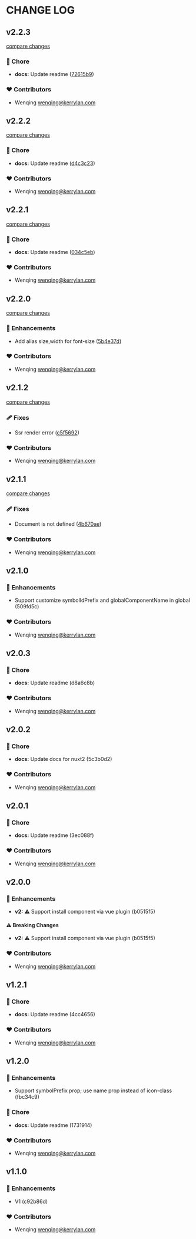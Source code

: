 # CHANGE LOG
## v2.2.3

[compare changes](https://github.com/yisibell/vue-symbol-icon/compare/v2.2.2...v2.2.3)


### 🏡 Chore

  - **docs:** Update readme ([72615b9](https://github.com/yisibell/vue-symbol-icon/commit/72615b9))

### ❤️  Contributors

- Wenqing <wenqing@kerrylan.com>

## v2.2.2

[compare changes](https://github.com/yisibell/vue-symbol-icon/compare/v2.2.1...v2.2.2)


### 🏡 Chore

  - **docs:** Update readme ([d4c3c23](https://github.com/yisibell/vue-symbol-icon/commit/d4c3c23))

### ❤️  Contributors

- Wenqing <wenqing@kerrylan.com>

## v2.2.1

[compare changes](https://github.com/yisibell/vue-symbol-icon/compare/v2.2.0...v2.2.1)


### 🏡 Chore

  - **docs:** Update readme ([034c5eb](https://github.com/yisibell/vue-symbol-icon/commit/034c5eb))

### ❤️  Contributors

- Wenqing <wenqing@kerrylan.com>

## v2.2.0

[compare changes](https://github.com/yisibell/vue-symbol-icon/compare/v2.1.2...v2.2.0)


### 🚀 Enhancements

  - Add alias size,width for font-size ([5b4e37d](https://github.com/yisibell/vue-symbol-icon/commit/5b4e37d))

### ❤️  Contributors

- Wenqing <wenqing@kerrylan.com>

## v2.1.2

[compare changes](https://github.com/yisibell/vue-symbol-icon/compare/v2.1.1...v2.1.2)


### 🩹 Fixes

  - Ssr render error ([c5f5692](https://github.com/yisibell/vue-symbol-icon/commit/c5f5692))

### ❤️  Contributors

- Wenqing <wenqing@kerrylan.com>

## v2.1.1

[compare changes](https://github.com/yisibell/vue-symbol-icon/compare/v2.1.0...v2.1.1)


### 🩹 Fixes

  - Document is not defined ([4b670ae](https://github.com/yisibell/vue-symbol-icon/commit/4b670ae))

### ❤️  Contributors

- Wenqing <wenqing@kerrylan.com>

## v2.1.0


### 🚀 Enhancements

  - Support customize symbolIdPrefix and globalComponentName in global (509fd5c)

### ❤️  Contributors

- Wenqing <wenqing@kerrylan.com>

## v2.0.3


### 🏡 Chore

  - **docs:** Update readme (d8a6c8b)

### ❤️  Contributors

- Wenqing <wenqing@kerrylan.com>

## v2.0.2


### 🏡 Chore

  - **docs:** Update docs for nuxt2 (5c3b0d2)

### ❤️  Contributors

- Wenqing <wenqing@kerrylan.com>

## v2.0.1


### 🏡 Chore

  - **docs:** Update readme (3ec088f)

### ❤️  Contributors

- Wenqing <wenqing@kerrylan.com>

## v2.0.0


### 🚀 Enhancements

  - **v2:** ⚠️  Support install component via vue plugin (b0515f5)

#### ⚠️  Breaking Changes

  - **v2:** ⚠️  Support install component via vue plugin (b0515f5)

### ❤️  Contributors

- Wenqing <wenqing@kerrylan.com>

## v1.2.1


### 🏡 Chore

  - **docs:** Update readme (4cc4656)

### ❤️  Contributors

- Wenqing <wenqing@kerrylan.com>

## v1.2.0


### 🚀 Enhancements

  - Support symbolPrefix prop; use name prop instead of icon-class (fbc34c9)

### 🏡 Chore

  - **docs:** Update readme (1731914)

### ❤️  Contributors

- Wenqing <wenqing@kerrylan.com>

## v1.1.0


### 🚀 Enhancements

  - V1 (c92b86d)

### ❤️  Contributors

- Wenqing <wenqing@kerrylan.com>


